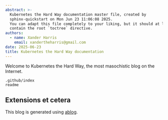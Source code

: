 ```yaml
---
abstract: >-
  Kubernetes the Hard Way documentation master file, created by
  sphinx-quickstart on Mon Jun 23 11:06:08 2025.
  You can adapt this file completely to your liking, but it should at least
  contain the root `toctree` directive.
authors:
  - name: Xander Harris
    email: xandertheharris@gmail.com
date: 2025-06-23
title: Kubernetes the Hard Way documentation
---
```


Welcome to Kubernetes the Hard Way, the most masochistic blog on the Internet.

```{toctree}
.github/index
readme
```

## Extensions et cetera

This blog is generated using [ablog](https://ablog.readthedocs.io/en/stable/).
